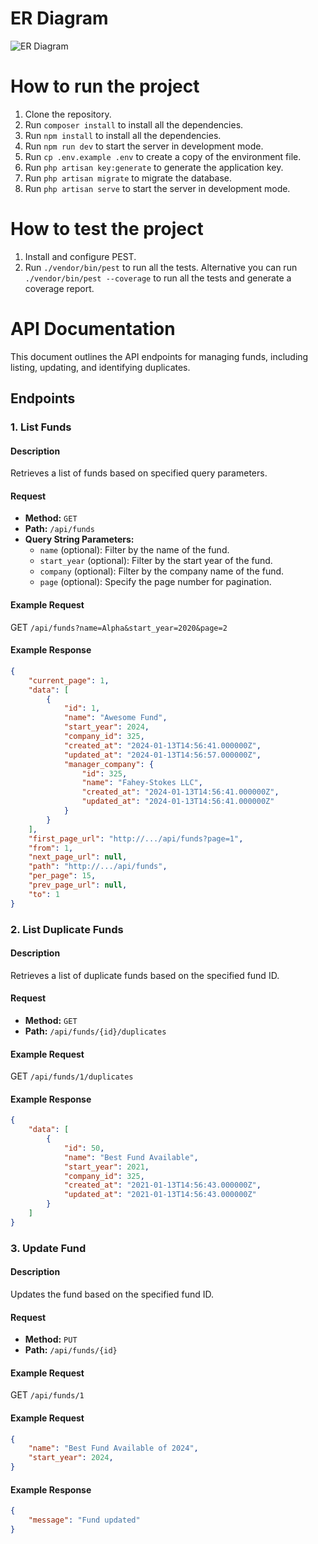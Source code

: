 # ER Diagram

![ER Diagram](https://github.com/fevinta/laravel-asessment/blob/main/storage/er_diagram.svg?raw=true)

# How to run the project

1. Clone the repository.
2. Run `composer install` to install all the dependencies.
3. Run `npm install` to install all the dependencies.
4. Run `npm run dev` to start the server in development mode.
5. Run `cp .env.example .env` to create a copy of the environment file.
6. Run `php artisan key:generate` to generate the application key.
7. Run `php artisan migrate` to migrate the database.
8. Run `php artisan serve` to start the server in development mode.

# How to test the project

1. Install and configure PEST.
2. Run `./vendor/bin/pest` to run all the tests. Alternative you can run `./vendor/bin/pest --coverage` to run all the tests and generate a coverage report.

# API Documentation

This document outlines the API endpoints for managing funds, including listing, updating, and identifying duplicates.

## Endpoints

### 1. List Funds

#### Description
Retrieves a list of funds based on specified query parameters.

#### Request
- **Method:** `GET`
- **Path:** `/api/funds`
- **Query String Parameters:**
    - `name` (optional): Filter by the name of the fund.
    - `start_year` (optional): Filter by the start year of the fund.
    - `company` (optional): Filter by the company name of the fund.
    - `page` (optional): Specify the page number for pagination.

#### Example Request
GET `/api/funds?name=Alpha&start_year=2020&page=2`

#### Example Response
```json
{
    "current_page": 1,
    "data": [
        {
            "id": 1,
            "name": "Awesome Fund",
            "start_year": 2024,
            "company_id": 325,
            "created_at": "2024-01-13T14:56:41.000000Z",
            "updated_at": "2024-01-13T14:56:57.000000Z",
            "manager_company": {
                "id": 325,
                "name": "Fahey-Stokes LLC",
                "created_at": "2024-01-13T14:56:41.000000Z",
                "updated_at": "2024-01-13T14:56:41.000000Z"
            }
        }
    ],
    "first_page_url": "http://.../api/funds?page=1",
    "from": 1,
    "next_page_url": null,
    "path": "http://.../api/funds",
    "per_page": 15,
    "prev_page_url": null,
    "to": 1
}
```

### 2. List Duplicate Funds

#### Description
Retrieves a list of duplicate funds based on the specified fund ID.

#### Request
- **Method:** `GET`
- **Path:** `/api/funds/{id}/duplicates`

#### Example Request
GET `/api/funds/1/duplicates`

#### Example Response
```json
{
    "data": [
        {
            "id": 50,
            "name": "Best Fund Available",
            "start_year": 2021,
            "company_id": 325,
            "created_at": "2021-01-13T14:56:43.000000Z",
            "updated_at": "2021-01-13T14:56:43.000000Z"
        }
    ]
}
```

### 3. Update Fund

#### Description
Updates the fund based on the specified fund ID.

#### Request
- **Method:** `PUT`
- **Path:** `/api/funds/{id}`

#### Example Request
GET `/api/funds/1`

#### Example Request
```json
{
    "name": "Best Fund Available of 2024",
    "start_year": 2024,
}
```

#### Example Response
```json
{
    "message": "Fund updated"
}
```
